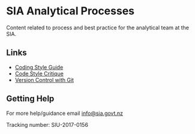 # SIA Analytical Processes

Content related to process and best practice for the analytical team at the SIA.

## Links
* [Coding Style Guide](https://nz-social-investment-agency.github.io/sia_analytical_processes/output/siu_coding_style_guide_v1.0.html)
* [Code Style Critique](https://nz-social-investment-agency.github.io/sia_analytical_processes/output/coding_style_critique.html)
* [Version Control with Git](https://nz-social-investment-agency.github.io/sia_analytical_processes/output/git_version_control.html)

## Getting Help
For more help/guidance email info@sia.govt.nz 

Tracking number: SIU-2017-0156
